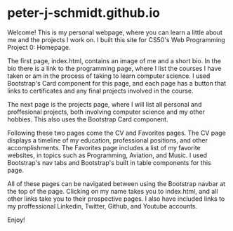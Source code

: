 # peter-j-schmidt.github.io

Welcome! This is my personal webpage, where you can learn a little about me and the projects I work on. I built this site for CS50's Web Programming Project 0: Homepage.

The first page, index.html, contains an image of me and a short bio. In the bio there is a link to the programming page, where I list the courses I have taken or am in the process of taking to learn computer science. I used Bootstrap's Card component for this page, and each page has a button that links to certificates and any final projects involved in the course.

The next page is the projects page, where I will list all personal and proffesional projects, both involving computer science and my other hobbies. This also uses the Bootstrap Card component.

Following these two pages come the CV and Favorites pages. The CV page displays a timeline of my education, professional positions, and other accomplishments. The Favorites page includes a list of my favorite websites, in topics such as Programming, Aviation, and Music. I used Bootstrap's nav tabs and Bootstrap's built in table components for this page.

All of these pages can be navigated between using the Bootstrap navbar at the top of the page. Clicking on my name takes you to index.html, and all other links take you to their prospective pages. I also have included links to my proffessional Linkedin, Twitter, Github, and Youtube accounts.

Enjoy!